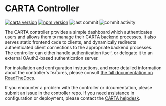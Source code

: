 # CARTA Controller

[![carta version](https://img.shields.io/badge/CARTA%20Version-2.0.0--dev.21.04.27-brightgreen)](https://github.com/CARTAvis/carta-backend/releases/tag/v2.0.0-dev.21.04.27)
[![npm version](http://img.shields.io/npm/v/carta-controller/dev.svg?style=flat)](https://npmjs.org/package/carta-controller "View this project on npm")
![last commit](https://img.shields.io/github/last-commit/CARTAvis/carta-controller)
![commit activity](https://img.shields.io/github/commit-activity/m/CARTAvis/carta-controller)

The CARTA controller provides a simple dashboard which authenticates users and allows them to manage their CARTA backend processes. It also serves static frontend code to clients, and dynamically redirects authenticated client connections to the appropriate backend processes. The controller can either handle authentication itself, or delegate it to an external OAuth2-based authentication server.

For installation and configuration instructions, and more detailed information about the controller's features, please consult [the full documentation on ReadTheDocs](https://carta-controller.readthedocs.io/en/dev/).

If you encounter a problem with the controller or documentation, please submit an issue in the controller repo. If you need assistance in configuration or deployment, please contact the [CARTA helpdesk](mailto:carta_helpdesk@asiaa.sinica.edu.tw).
